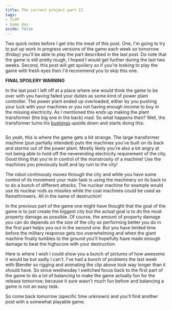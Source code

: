```yaml
---
title: The current project part II
tags:
- TLPP
- Game dev
aside: false
---
```


Two quick notes before I get into the meat of this post. One, I'm going to try to put up work in progress versions of the game each week so tomorrow (friday) you'll be able to play the part described in the last post. Do note that the game is still pretty rough, I hoped I would get further during the last two weeks. Second, this post will get spoilery so if you're looking to play the game with fresh eyes then I'd recommend you to skip this one.

**FINAL SPOILERY WARNING**

In the last post I left off at a place where one would think the game to be over with you having failed your duties as some kind of power plant controller. The power plant ended up overloaded, either by you pushing your luck with your machines or you not having enough income to buy in the missing electricity. As I mentioned this ends up making the plant transformer (the big one in the back) mad. So what happens then? Well, the transformer turns his [bushings](http://sydney.edu.au/engineering/electrical/courses/power/images/plant/Tx_Bushing.jpg) upside down and starts doing this:

<p class="gfycontainer"><img class="gfyitem" data-id="FlimsyHospitableHuia" /></p>

So yeah, this is where the game gets a bit strange. The large transformer machine (pun partially intended) puts the machines you've built on its back and storms out of the power plant. Mostly likely you're also a bit angry at not being able to hold off the neverending electricity requirement of the city. Good thing that you're in control of the monstrosity of a machine! Use the machines you previously built and lay ruin to the city!

The robot continously moves through the city and while you have some control of its movement your main task is using the machinery on its back to to do a bunch of different attacks. The nuclear machine for example would use its nuclear rods as missiles while the coal machines could be used as flamethrowers. All in the name of destruction!

In the previous part of the game one might have thought that the goal of the game is to just create the biggest city but the actual goal is to do the most property damage as possible. Of course, the amount of property damage you can do depends on the size of the city so performing better you do in the first part helps you out in the second one. But you have limited time before the military response gets too overwhelming and when the giant machine finally tumbles to the ground you'll hopefully have made enough damage to beat the highscore with your destruction.

Here is where I wish I could show you a bunch of pictures of how awesome it would be but sadly I can't. I've had a bunch of problems the last week with Blender so rigging and animating the clip above took way longer than it should have. So since wednesday I switched focus back to the first part of the game to do a lot of balancing to make the game actually fun for the release tomorrow; because it sure wasn't much fun before and balancing a game is not an easy task.

So come back tomorrow (specific time unknown) and you'll find another post with a somewhat playable game.